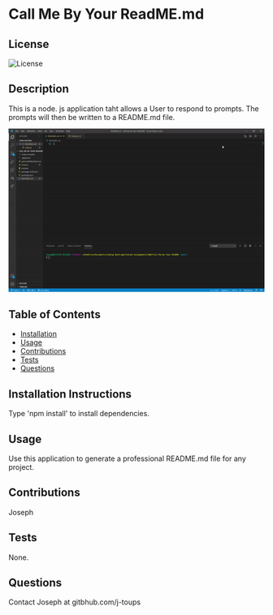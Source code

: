 
  # Call Me By Your ReadME.md
  
  ## License 
  ![License](https://img.shields.io/badge/License-MIT-blue.svg)

  ## Description 
  This is a node. js application taht allows a User to respond to prompts. The prompts will then be written to a README.md file. 

  ![](test.gif)

  ## Table of Contents 
      
  * [Installation](#installation)
  * [Usage](#usage)
  * [Contributions](#contributions)
  * [Tests](#tests)
  * [Questions](#questions)
      
  ## Installation Instructions
  Type 'npm install' to install dependencies. 

  ## Usage
  Use this application to generate a professional README.md file for any project.

  ## Contributions
  Joseph 

  ## Tests
  None. 

  ## Questions
  Contact Joseph at gitbhub.com/j-toups